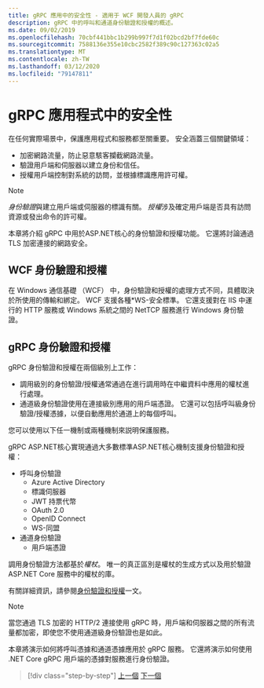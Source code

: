 ```yaml
---
title: gRPC 應用中的安全性 - 適用于 WCF 開發人員的 gRPC
description: gRPC 中的呼叫和通道身份驗證和授權的概述。
ms.date: 09/02/2019
ms.openlocfilehash: 70cbf441bbc1b299b997f7d1f02bcd2bf7fde60c
ms.sourcegitcommit: 7588136e355e10cbc2582f389c90c127363c02a5
ms.translationtype: MT
ms.contentlocale: zh-TW
ms.lasthandoff: 03/12/2020
ms.locfileid: "79147811"
---
```

# <a name="security-in-grpc-applications"></a>gRPC 應用程式中的安全性

在任何實際場景中，保護應用程式和服務都至關重要。 安全涵蓋三個關鍵領域：

* 加密網路流量，防止惡意駭客攔截網路流量。
* 驗證用戶端和伺服器以建立身份和信任。
* 授權用戶端控制對系統的訪問，並根據標識應用許可權。

> [!NOTE]
> *身份驗證*與建立用戶端或伺服器的標識有關。 *授權*涉及確定用戶端是否具有訪問資源或發出命令的許可權。

本章將介紹 gRPC 中用於ASP.NET核心的身份驗證和授權功能。 它還將討論通過 TLS 加密連接的網路安全。

## <a name="wcf-authentication-and-authorization"></a>WCF 身份驗證和授權

在 Windows 通信基礎 （WCF） 中，身份驗證和授權的處理方式不同，具體取決於所使用的傳輸和綁定。 WCF 支援各種\*WS-安全標準。 它還支援對在 IIS 中運行的 HTTP 服務或 Windows 系統之間的 NetTCP 服務進行 Windows 身份驗證。

## <a name="grpc-authentication-and-authorization"></a>gRPC 身份驗證和授權

gRPC 身份驗證和授權在兩個級別上工作：

* 調用級別的身份驗證/授權通常通過在進行調用時在中繼資料中應用的權杖進行處理。
* 通道級身份驗證使用在連接級別應用的用戶端憑證。 它還可以包括呼叫級身份驗證/授權憑據，以便自動應用於通道上的每個呼叫。

您可以使用以下任一機制或兩種機制來説明保護服務。

gRPC ASP.NET核心實現通過大多數標準ASP.NET核心機制支援身份驗證和授權：

- 呼叫身份驗證
  - Azure Active Directory
  - 標識伺服器
  - JWT 持票代幣
  - OAuth 2.0
  - OpenID Connect
  - WS-同盟
- 通道身份驗證
  - 用戶端憑證

調用身份驗證方法都基於*權杖*。 唯一的真正區別是權杖的生成方式以及用於驗證 ASP.NET Core 服務中的權杖的庫。

有關詳細資訊，請參閱[身份驗證和授權](/aspnet/core/grpc/authn-and-authz)一文。

> [!NOTE]
> 當您通過 TLS 加密的 HTTP/2 連接使用 gRPC 時，用戶端和伺服器之間的所有流量都加密，即使您不使用通道級身份驗證也是如此。

本章將演示如何將呼叫憑據和通道憑據應用於 gRPC 服務。 它還將演示如何使用 .NET Core gRPC 用戶端的憑據對服務進行身份驗證。

>[!div class="step-by-step"]
>[上一個](client-libraries.md)
>[下一個](call-credentials.md)
